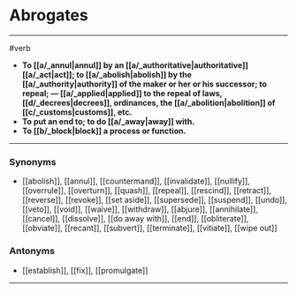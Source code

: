 # Abrogates
---
#verb
- **To [[a/_annul|annul]] by an [[a/_authoritative|authoritative]] [[a/_act|act]]; to [[a/_abolish|abolish]] by the [[a/_authority|authority]] of the maker or her or his successor; to repeal; — [[a/_applied|applied]] to the repeal of laws, [[d/_decrees|decrees]], ordinances, the [[a/_abolition|abolition]] of [[c/_customs|customs]], etc.**
- **To put an end to; to do [[a/_away|away]] with.**
- **To [[b/_block|block]] a process or function.**
---
### Synonyms
- [[abolish]], [[annul]], [[countermand]], [[invalidate]], [[nullify]], [[overrule]], [[overturn]], [[quash]], [[repeal]], [[rescind]], [[retract]], [[reverse]], [[revoke]], [[set aside]], [[supersede]], [[suspend]], [[undo]], [[veto]], [[void]], [[waive]], [[withdraw]], [[abjure]], [[annihilate]], [[cancel]], [[dissolve]], [[do away with]], [[end]], [[obliterate]], [[obviate]], [[recant]], [[subvert]], [[terminate]], [[vitiate]], [[wipe out]]
### Antonyms
- [[establish]], [[fix]], [[promulgate]]
---

